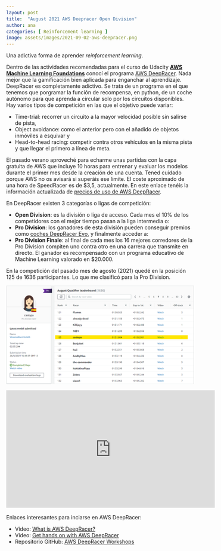 ```yaml
---
layout: post
title:  "August 2021 AWS Deepracer Open Division"
author: ana
categories: [ Reinforcement learning ]
image: assets/images/2021-09-02-aws-deepracer.png
---
```


Una adictiva forma de aprender *reinforcement learning*.

Dentro de las actividades recomendadas para el curso de Udacity [**AWS Machine Learning Foundations**](https://www.udacity.com/course/aws-machine-learning-foundations--ud065) conocí el programa [AWS DeepRacer](https://aws.amazon.com/es/deepracer/). Nada mejor que la gamificación bien aplicada para enganchar al aprendizaje. DeepRacer es completamente adictivo. Se trata de un programa en el que tenemos que porgramar la función de recompensa, en python, de un coche autónomo para que aprenda a circular solo por los circuitos disponibles. Hay varios tipos de competición en las que el objetivo puede variar:
- Time-trial: recorrer un circuito a la mayor velocidad posible sin salirse de pista,
- Object avoidance: como el anterior pero con el añadido de objetos inmóviles a esquivar y 
- Head-to-head racing: competir contra otros vehículos en la misma pista y que llegar el primero a línea de meta.

El pasado verano aproveché para echarme unas partidas con la capa gratuita de AWS que incluye 10 horas para entrenar y evaluar los modelos durante el primer mes desde la creación de una cuenta. Tened cuidado porque AWS no os avisará si superáis ese límite. El coste aproximado de una hora de SpeedRacer es de $3,5, actualmente. En este enlace tenéis la información actualizada de [precios de uso de AWS DeepRacer](https://aws.amazon.com/es/deepracer/pricing/).

En DeepRacer existen 3 categorías o ligas de competición:
- **Open Division**: es la división o liga de acceso. Cada mes el 10% de los competidores con el mejor tiempo pasan a la liga intermedia o:
- **Pro Division**: los ganadores de esta división pueden conseguir premios como [coches DeepRacer Evo](https://www.amazon.com/dp/B081GZSJVL), y finalmente acceder a: 
- **Pro Division Finale**: al final de cada mes los 16 mejores corredores de la Pro Division compiten uno contra otro en una carrera que transmite en directo. El ganador es recompensado con un programa educativo de Machine Learning valorado en $20.000.

En la competición del pasado mes de agosto (2021) quedé en la posición 125 de 1636 participantes. Lo que me clasificó para la Pro Division.

![Clasifición Open Division Agosto 2021 - Casiopa](/assets/images/2021-09-02-aws-deepracer-clasificacion-agosto.png)


<iframe width="560" height="315" src="https://www.youtube.com/embed/6Y97u64mE8E" title="AWS AugustQualifier Casiopa" frameborder="0" allow="accelerometer; clipboard-write; encrypted-media; gyroscope; picture-in-picture" allowfullscreen></iframe>
<p></p>

Enlaces interesantes para inciarse en AWS DeepRacer:
- Vídeo: [What is AWS DeepRacer?](https://www.youtube.com/watch?v=vCt-F2HscOU)
- Vídeo: [Get hands on with AWS DeepRacer](https://www.youtube.com/watch?v=43zqI0n4D7A)
- Repositorio GitHub: [AWS DeepRacer Workshops](https://github.com/aws-samples/aws-deepracer-workshops)
